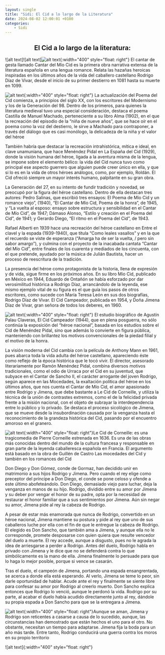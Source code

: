 ```yaml
---
layout: single
title: "Sidi: El Cid a lo largo de la Literatura"
date: 2024-08-02 12:00:01 +0100
categories: 
    - Sidi
---
```

<center><h2>El Cid a lo largo de la literatura:</h2></center>



![alt text]![alt text]![alt text](<../assets/img/Primer folio del manuscrito del Cantar de mío Cid.jpg>){:width="400" style="float: right"} 
El cantar de gesta llamado Cantar del Mío Cid es la 
primera obra narrativa extensa de 
la literatura española en una lengua romance. 
Relata las hazañas heroicas inspiradas en los últimos 
años de la vida del caballero castellano Rodrigo Díaz 
de Vivar, desde el inicio de su primer destierro en 
1081 hasta su muerte en 1099.

![alt text](<../assets/img/La niña de nueve años  ante el Cid.jpg>){:width="400" style="float: right"}
La actualización del Poema del Cid comienza, a 
principios del siglo XX, con los escritores del 
Modernismo y los de la Generación del 98. Dentro de los 
primeros, para quienes la literatura medieval tuvo una 
especial consideración, destaca el poema Castilla de 
Manuel Machado, perteneciente a su libro Alma (1902), 
en el que la recreación del episodio de la “niña de 
nueve años”, que se hace oír en el poema como la voz 
del destierro, le sirve a Machado para contraponer, a 
través del diálogo que es casi monólogo, la delicadeza 
de la niña y el valor del héroe

También habría que destacar la recreación 
intrahistórica, mítica e ideal, en clave unamuniana, 
que hace Menéndez Pidal en La España del Cid (1929), 
donde la visión humana del héroe, ligada a la aventura 
misma de la lengua, se impone sobre el elemento bélico: 
la vida del Cid nunca tuvo como principal ese aspecto 
guerrero que alguien puede creer único en ella, y   que 
si lo es en la vida de otros héroes análogos, como, por 
ejemplo, Roldán. El Cid ofreció siempre un mayor 
interés humano, palpitante en su gran obra.

La Generación del 27, en su intento de fundir tradición 
y novedad, se preocupó por la figura del héroe 
castellano. Dentro de ella destacan tres autores: Pedro 
Salinas, que escribió tres ensayos: El Poema de Mío Cid 
y un romance viejo”, (1940), “El Cantar de Mío Cid, 
Poema de la honra”, de 1945, y “La vuelta al esposo: 
ensayo sobre estructura y sensibilidad en el Cantar de 
Mío Cid”, de 1947; Dámaso Alonso, “Estilo y creación en 
el Poema del Cid”, de 1941; y Gerardo Diego, “El ritmo 
en el Poema del Cid”, de 1943. 

Rafael Alberti en 1939 hace una recreación del héroe 
castellano en Entre el clavel y la espada (1939-1940), 
que titula “Como leales vasallos” y en la que el 
recuerdo se viste de esperanza (“Amarga ha de ser la 
vuelta, / pero sin sabor amargo”), y culmina con el 
proyecto de la inacabada cantata “Cantar del Mío Cid”, 
entre finales de los cuarenta y mediados de los 
cincuenta, con el que pretende, ayudado por la música 
de Julián Bautista, hacer un proceso de reescritura de 
la tradición. 

La presencia del héroe como protagonista de la 
historia, llena de expresión y de vida, sigue firme en 
los próximos años.  En su libro Mío Cid, publicado en 
México en 1944, Eduardo de Ontañón se había esforzado 
por dar verosimilitud histórica a Rodrigo Díaz, 
arrancándolo de la leyenda, ese mismo ejemplo vital de 
su figura es el que guía los pasos de otros escritores, 
como sucede con María Teresa León en sus dos 
biografías, Rodrigo Díaz de Vivar. El Cid Campeador, 
publicada en 1954, y Doña Jimena Díaz de Vivar, gran 
señora de todos los deberes, en 1960.


![alt text](<../assets/img/El cid.JPG>){:width="400" style="float: right"} El estudio biográfico de Agustín Palau Claveras, El Cid 
Campeador (1944), que en plena posguerra, no sólo 
continúa la exposición del “héroe nacional”, basada en 
los estudios sobre el Cid de Menéndez Pidal, sino que 
además lo convierte en figura pública, manteniendo con 
brillantez los motivos convencionales de la piedad 
filial y el motivo de la honra. 

La visión moderna del Cid cambia con la película de 
Anthony Mann en 1961, pues abarca toda la vida adulta 
del héroe castellano, apareciendo éste como reflejo de 
la época histórica que le tocó vivir. El director, 
asesorado literariamente por Ramón Menéndez Pidal, 
combina diversos motivos tradicionales, como el odio de 
Urraca por el Cid en su juventud, que subyace en el 
Cantar de Sancho II, el carácter arrogante del joven 
Rodrigo, según aparece en las Mocedades, la exaltación 
política del héroe en los últimos años, que nos cuenta 
el Cantar de Mío Cid, el amor apasionado entre Rodrigo 
y Jimena, que debe bastante a Le Cid de Corneille, y 
utiliza la técnica de la unión de contrastes extremos, 
como el de la felicidad privada frente a la misión 
nacional, con el objeto de subrayar la interdependencia 
entre lo público y lo privado. Se destaca el proceso 
sicológico de Jimena, que se mueve desde la 
insubordinación causada por la venganza hasta el 
reconocimiento de la grandeza histórica del Cid, 
pasando por el encuentro amoroso en el granero. 

![alt text](<../assets/img/Le cid.JPG>){:width="400" style="float: right"}Le Cid de Corneille:   es una tragicomedia de Pierre 
Corneille estrenada  en 1636. Es una de las obras más 
conocidas dentro del mundo de la cultura francesa y 
responsable en gran parte de la leyenda caballeresca 
española en Francia.  El argumento está basado en la 
obra de Guillén de Castro Las mocedades del Cid y 
también en los romances del Cid

Don Diego y Don Gómez, conde de Gormaz, han decidido 
unir en matrimonio a sus hijos Rodrigo y Jimena. Pero 
cuando el rey elige como preceptor del príncipe a Don 
Diego, el conde se pone celoso y ofende a este último 
abofeteándolo. Don Diego, demasiado viejo para luchar, 
deja la venganza en manos de su hijo. Rodrigo, dividido 
entre su amor por Jimena y su deber por vengar el honor 
de su padre, opta por la necesidad de restaurar el 
honor familiar que a sus sentimientos por Jimena. Aún 
sin negar su amor, Jimena pide al rey la cabeza de 
Rodrigo.

A pesar de estar más enamorada que nunca de Rodrigo, 
convertido en un héroe nacional, Jimena mantiene su 
postura y pide al rey que uno de sus caballeros luche 
por ella con el fin de que le entregue la cabeza de 
Rodrigo. El elegido es Don Sancho, que también ama a 
Jimena, y aunque ella no le corresponde, promete 
desposarse con quien quiera que resulte vencedor del 
duelo a muerte. El rey accede, aunque a disgusto, pues 
no le agrada la idea de arriesgarse a perder a Rodrigo. 
Antes del duelo, Rodrigo habla en privado con Jimena y 
le dice que no se defenderá contra lo que 
simbólicamente es la mano de ella. Jimena finalmente lo 
persuade para que lo haga lo mejor posible, porque si 
vence se casarán.

Tras el duelo, el campeón de Jimena, portando una 
espada ensangrentada, se acerca a donde ella está 
esperando. Al verlo, Jimena se teme lo peor, sin darle 
oportunidad de hablar. Acude ante el rey y finalmente 
se siente libre para confesar su amor por Rodrigo al 
creerlo muerto. Don Sancho explica entonces que Rodrigo 
lo venció, aunque le perdonó la vida. Rodrigo por su 
parte, al acabar el duelo había acudido directamente 
junto al rey, dándole su propia espada a Don Sancho 
para que se la entregara a Jimena.


![alt text](<../assets/img/el gigante.JPG>){:width="400" style="float: right"}Aunque se aman, Jimena y Rodrigo son reticentes a 
casarse a causa de lo sucedido, aunque, las 
circunstancias han demostrado que están hechos el uno 
para el otro. No obstante, necesitan un tiempo para 
adaptarse. Jimena fija la boda para un año más tarde. 
Entre tanto, Rodrigo conducirá una guerra contra los 
moros en su propio territorio


![alt text]{:width="400" style="float: right"}










 

 






 




